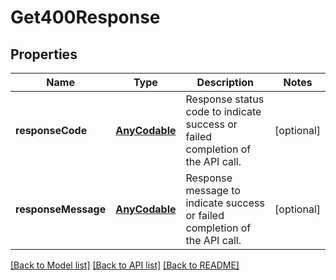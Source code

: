 # Get400Response

## Properties
Name | Type | Description | Notes
------------ | ------------- | ------------- | -------------
**responseCode** | [**AnyCodable**](.md) | Response status code to indicate success or failed completion of the API call. | [optional] 
**responseMessage** | [**AnyCodable**](.md) | Response message to indicate success or failed completion of the API call. | [optional] 

[[Back to Model list]](../README.md#documentation-for-models) [[Back to API list]](../README.md#documentation-for-api-endpoints) [[Back to README]](../README.md)


